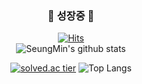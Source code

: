 
<div align=center>
  
###    <tap><tap><tap>🌱 성장중 🌱</tap></tap></tap> </center>

[![Hits](https://hits.seeyoufarm.com/api/count/incr/badge.svg?url=https%3A%2F%2Fgithub.com%2Fmetorg&count_bg=%2379C83D&title_bg=%23555555&icon=&icon_color=%23E7E7E7&title=hits&edge_flat=false)](https://hits.seeyoufarm.com)                            
![SeungMin's github stats](https://github-readme-stats.vercel.app/api?username=metorg&show_icons=true&theme=gruvbox)

[![solved.ac tier](http://mazassumnida.wtf/api/v2/generate_badge?boj=metrog)](https://solved.ac/metrog)
![Top Langs](https://github-readme-stats.vercel.app/api/top-langs/?username=metorg,jupyter%20notebook&&layout=compact)
</div>
<!--



Here are some ideas to get you started:

- 🔭 I’m currently working on ...
- 🌱 I’m currently learning ...
- 👯 I’m looking to collaborate on ...
- 🤔 I’m looking for help with ...
- 💬 Ask me about ...
- 📫 How to reach me: ...
- 😄 Pronouns: ...
- ⚡ Fun fact: ...
-->
